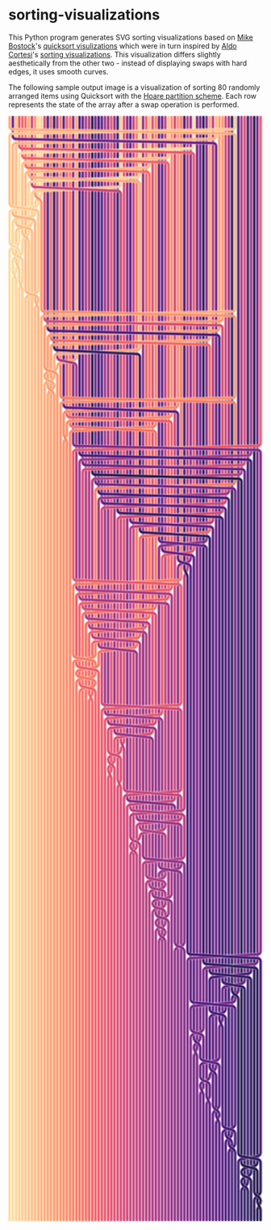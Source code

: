 # sorting-visualizations

This Python program generates SVG sorting visualizations based on <a href="https://bost.ocks.org/mike/">Mike Bostock</a>'s 
<a href="https://bl.ocks.org/mbostock/6dcc9a177065881b1bc4">quicksort visulizations</a> which were in turn inspired by
<a href="https://corte.si/index.html">Aldo Cortesi</a>'s
<a href="https://corte.si/posts/code/visualisingsorting/index.html">sorting visualizations</a>. This visualization
differs slightly aesthetically from the other two - instead of displaying swaps with hard edges, it uses smooth curves.

The following sample output image is a visualization of sorting 80 randomly arranged items using Quicksort with the 
<a href="https://en.wikipedia.org/wiki/Quicksort#Hoare_partition_scheme">Hoare partition scheme</a>. Each row 
represents the state of the array after a swap operation is performed. 

<img src="./sample_output.svg" width="1000">
